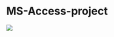 # MS-Access-project
![](https://lh3.googleusercontent.com/U8H8M0bhx2GeDChyzAQzz40qQBDTte19I8UOG_K15BmL7EkQwmXqhv6ZzSUTHyFFLmPJqZw-P3mT60aqXiRvY8vKdE8CsTb8gnAn9Zg5)
